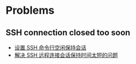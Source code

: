 


# Problems

## SSH connection closed too soon


- [设置 SSH 命令行空闲保持会话](https://www.cnblogs.com/hellxz/p/how-to-solve-ssh-timeout.html)
- [解决 SSH 远程连接会话保持时间太短的问题](https://www.seasidecrab.com/server/773.html)

